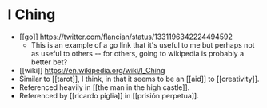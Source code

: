 # I Ching

- [[go]] https://twitter.com/flancian/status/1331196342224494592
  - This is an example of a go link that it's useful to me but perhaps not as useful to others -- for others, going to wikipedia is probably a better bet?
- [[wiki]] https://en.wikipedia.org/wiki/I_Ching
- Similar to [[tarot]], I think, in that it seems to be an [[aid]] to [[creativity]].
- Referenced heavily in [[the man in the high castle]].
- Referenced by [[ricardo piglia]] in [[prisión perpetua]].


